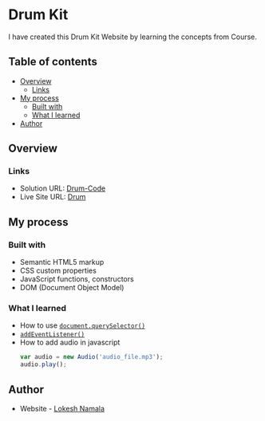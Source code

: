 # Drum Kit

I have created this Drum Kit Website by learning the concepts from Course.

## Table of contents

- [Overview](#overview)
  - [Links](#links)
- [My process](#my-process)
  - [Built with](#built-with)
  - [What I learned](#what-i-learned)
- [Author](#author)

## Overview

### Links

- Solution URL: [Drum-Code](https://github.com/god-of-mischief/Web-Development/tree/main/Drum)
- Live Site URL: [Drum](https://god-of-mischief.github.io/Web-Development/Drum/index.html)

## My process

### Built with

- Semantic HTML5 markup
- CSS custom properties
- JavaScript functions, constructors
- DOM (Document Object Model)

### What I learned

- How to use [```document.querySelector()```](https://developer.mozilla.org/en-US/docs/Web/API/Document/querySelector)
- [```addEventListener()```](https://developer.mozilla.org/en-US/docs/Web/API/EventTarget/addEventListener)
- How to add audio in javascript
  ```js
  var audio = new Audio('audio_file.mp3');
  audio.play();
  ```

## Author

- Website - [Lokesh Namala](https://github.com/god-of-mischief)
